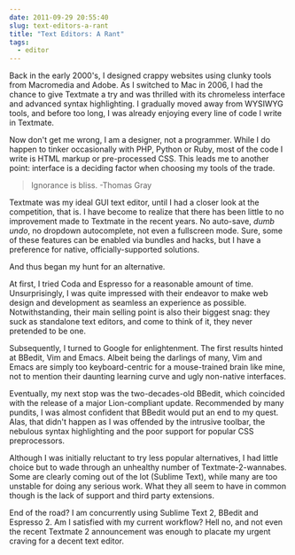 ```yaml
---
date: 2011-09-29 20:55:40
slug: text-editors-a-rant
title: "Text Editors: A Rant"
tags:
  - editor
---
```


Back in the early 2000's, I designed crappy websites using clunky tools from Macromedia and Adobe. As I switched to Mac in 2006, I had the chance to give Textmate a try and was thrilled with its chromeless interface and advanced syntax highlighting. I gradually moved away from WYSIWYG tools, and before too long, I was already enjoying every line of code I write in Textmate.





Now don't get me wrong, I am a designer, not a programmer. While I do happen to tinker occasionally with PHP, Python or Ruby, most of the code I write is HTML markup or pre-processed CSS. This leads me to another point: interface is a deciding factor when choosing my tools of the trade.






> Ignorance is bliss. -Thomas Gray





Textmate was my ideal GUI text editor, until I had a closer look at the competition, that is. I have become to realize that there has been little to no improvement made to Textmate in the recent years. No auto-save, _dumb undo_, no dropdown autocomplete, not even a fullscreen mode. Sure, some of these features can be enabled via bundles and hacks, but I have a preference for native, officially-supported solutions.

And thus began my hunt for an alternative.



At first, I tried Coda and Espresso for a reasonable amount of time. Unsurprisingly, I was quite impressed with their endeavor to make web design and development as seamless an experience as possible. Notwithstanding, their main selling point is also their biggest snag: they suck as standalone text editors, and come to think of it, they never pretended to be one.





Subsequently, I turned to Google for enlightenment. The first results hinted at BBedit, Vim and Emacs. Albeit being the darlings of many, Vim and Emacs are simply too keyboard-centric for a mouse-trained brain like mine, not to mention their daunting learning curve and ugly non-native interfaces.





Eventually, my next stop was the two-decades-old BBedit, which coincided with the release of a major Lion-compliant update. Recommended by many pundits, I was almost confident that BBedit would put an end to my quest. Alas, that didn't happen as I was offended by the intrusive toolbar, the nebulous syntax highlighting and the poor support for popular CSS preprocessors.





Although I was initially reluctant to try less popular alternatives, I had little choice but to wade through an unhealthy number of Textmate-2-wannabes. Some are clearly coming out of the lot (Sublime Text), while many are too unstable for doing any serious work. What they all seem to have in common though is the lack of support and third party extensions.






End of the road? I am concurrently using Sublime Text 2, BBedit and Espresso 2. Am I satisfied with my current workflow? Hell no, and not even the recent Textmate 2 announcement was enough to placate my urgent craving for a decent text editor.
